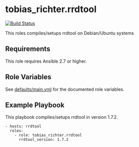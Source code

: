 # tobias_richter.rrdtool

[![Build Status](https://travis-ci.org/tobias-richter/ansible-rrdtool.svg?branch=master)](https://travis-ci.org/tobias-richter/ansible-rrdtool)

This roles compiles/setups rrdtool on Debian/Ubuntu systems

## Requirements

This role requires Ansible 2.7 or higher.

## Role Variables

See [defaults/main.yml](defaults/main.yml) for the documented role variables.

## Example Playbook

This playbook compiles/setups rrdtool in version 1.7.2.

    - hosts: rrdtool
	  roles:
	    - role: tobias_richter.rrdtool
	      rrdtool_version: 1.7.2